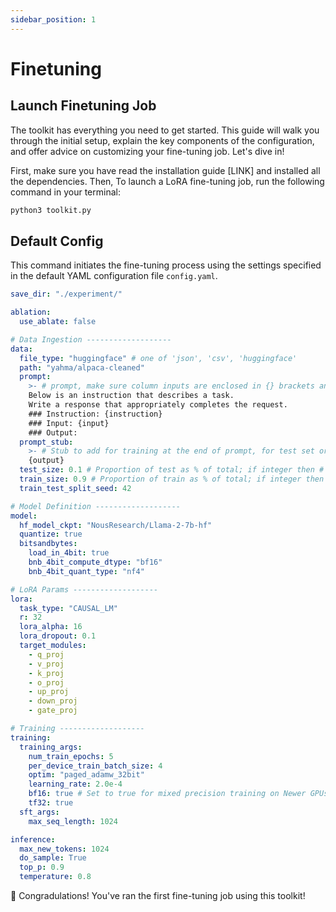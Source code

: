 ```yaml
---
sidebar_position: 1
---
```


# Finetuning

## Launch Finetuning Job

The toolkit has everything you need to get started. This guide will walk you through the initial setup, explain the key components of the configuration, and offer advice on customizing your fine-tuning job. Let's dive in!

First, make sure you have read the installation guide [LINK] and installed all the dependencies. Then, To launch a LoRA fine-tuning job, run the following command in your terminal:

```bash
python3 toolkit.py
```

## Default Config

This command initiates the fine-tuning process using the settings specified in the default YAML configuration file `config.yaml`.

```yaml
save_dir: "./experiment/"

ablation:
  use_ablate: false

# Data Ingestion -------------------
data:
  file_type: "huggingface" # one of 'json', 'csv', 'huggingface'
  path: "yahma/alpaca-cleaned"
  prompt:
    >- # prompt, make sure column inputs are enclosed in {} brackets and that they match your data
    Below is an instruction that describes a task. 
    Write a response that appropriately completes the request. 
    ### Instruction: {instruction}
    ### Input: {input}
    ### Output:
  prompt_stub:
    >- # Stub to add for training at the end of prompt, for test set or inference, this is omitted; make sure only one variable is present
    {output}
  test_size: 0.1 # Proportion of test as % of total; if integer then # of samples
  train_size: 0.9 # Proportion of train as % of total; if integer then # of samples
  train_test_split_seed: 42

# Model Definition -------------------
model:
  hf_model_ckpt: "NousResearch/Llama-2-7b-hf"
  quantize: true
  bitsandbytes:
    load_in_4bit: true
    bnb_4bit_compute_dtype: "bf16"
    bnb_4bit_quant_type: "nf4"

# LoRA Params -------------------
lora:
  task_type: "CAUSAL_LM"
  r: 32
  lora_alpha: 16
  lora_dropout: 0.1
  target_modules:
    - q_proj
    - v_proj
    - k_proj
    - o_proj
    - up_proj
    - down_proj
    - gate_proj

# Training -------------------
training:
  training_args:
    num_train_epochs: 5
    per_device_train_batch_size: 4
    optim: "paged_adamw_32bit"
    learning_rate: 2.0e-4
    bf16: true # Set to true for mixed precision training on Newer GPUs
    tf32: true
  sft_args:
    max_seq_length: 1024

inference:
  max_new_tokens: 1024
  do_sample: True
  top_p: 0.9
  temperature: 0.8
```

🎉 Congradulations! You've ran the first fine-tuning job using this toolkit!
